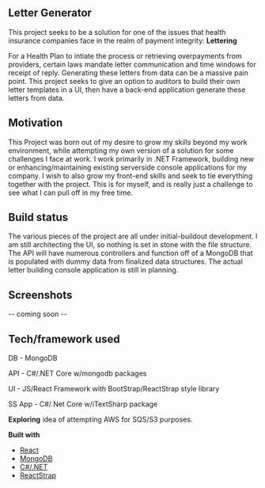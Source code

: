 ## Letter Generator
This project seeks to be a solution for one of the issues that health insurance companies face in the realm of payment integrity: **Lettering** 

For a Health Plan to intiate the process or retrieving overpayments from providers, certain laws mandate letter communication and time windows for receipt of reply. Generating these letters from data can be a massive pain point. This project seeks to give an option to auditors to build their own letter templates in a UI, then have a back-end application generate these letters from data.

## Motivation
This Project was born out of my desire to grow my skills beyond my work environment, while attempting my own version of a solution for some challenges I face at work. I work primarily in .NET Framework, building new or enhancing/maintaining existing serverside console applications for my company. I wish to also grow my front-end skills and seek to tie everything together with the project. This is for myself, and is really just a challenge to see what I can pull off in my free time.

## Build status
The various pieces of the project are all under initial-buildout development. I am still architecting the UI, so nothing is set in stone with the file structure. The API will have numerous controllers and function off of a MongoDB that is populated with dummy data from finalized data structures. The actual letter building console application is still in planning.
 
## Screenshots
-- coming soon --

## Tech/framework used
DB - MongoDB

API - C#/.NET Core w/mongodb packages

UI - JS/React Framework with BootStrap/ReactStrap style library

SS App - C#/.Net Core w/iTextSharp package


**Exploring** idea of attempting AWS for SQS/S3 purposes.

<b>Built with</b>
- [React](https://reactjs.org/)
- [MongoDB](https://www.mongodb.com/)
- [C#/.NET](https://docs.microsoft.com/en-us/dotnet/core/)
- [ReactStrap](https://reactstrap.github.io/)




